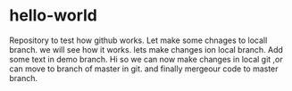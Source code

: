 # hello-world
Repository to test how github works.
Let make some chnages to locall branch.
we will see how it works.
lets make changes ion local branch.
Add some text in demo branch.
Hi so we can now make changes in local git ,or can move to branch of master in git.
and finally mergeour code to master branch.